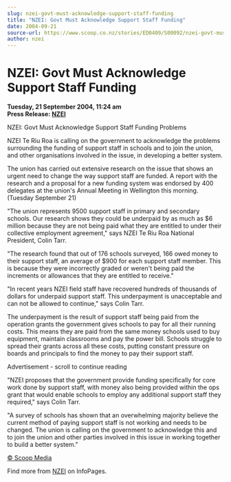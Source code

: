 ```yaml
---
slug: nzei-govt-must-acknowledge-support-staff-funding
title: "NZEI: Govt Must Acknowledge Support Staff Funding"
date: 2004-09-21
source-url: https://www.scoop.co.nz/stories/ED0409/S00092/nzei-govt-must-acknowledge-support-staff-funding.htm
author: nzei
---
```

NZEI: Govt Must Acknowledge Support Staff Funding
=================================================

**Tuesday, 21 September 2004, 11:24 am**  
**Press Release: [NZEI](https://info.scoop.co.nz/NZEI)**

NZEI: Govt Must Acknowledge Support Staff Funding Problems

NZEI Te Riu Roa is calling on the government to acknowledge the problems surrounding the funding of support staff in schools and to join the union, and other organisations involved in the issue, in developing a better system.

The union has carried out extensive research on the issue that shows an urgent need to change the way support staff are funded. A report with the research and a proposal for a new funding system was endorsed by 400 delegates at the union's Annual Meeting in Wellington this morning. (Tuesday September 21)

"The union represents 9500 support staff in primary and secondary schools. Our research shows they could be underpaid by as much as $6 million because they are not being paid what they are entitled to under their collective employment agreement," says NZEI Te Riu Roa National President, Colin Tarr.

"The research found that out of 176 schools surveyed, 166 owed money to their support staff, an average of $900 for each support staff member. This is because they were incorrectly graded or weren't being paid the increments or allowances that they are entitled to receive."

"In recent years NZEI field staff have recovered hundreds of thousands of dollars for underpaid support staff. This underpayment is unacceptable and can not be allowed to continue," says Colin Tarr.

The underpayment is the result of support staff being paid from the operation grants the government gives schools to pay for all their running costs. This means they are paid from the same money schools used to buy equipment, maintain classrooms and pay the power bill. Schools struggle to spread their grants across all these costs, putting constant pressure on boards and principals to find the money to pay their support staff.

Advertisement - scroll to continue reading





"NZEI proposes that the government provide funding specifically for core work done by support staff, with money also being provided within the ops grant that would enable schools to employ any additional support staff they required," says Colin Tarr.

"A survey of schools has shown that an overwhelming majority believe the current method of paying support staff is not working and needs to be changed. The union is calling on the government to acknowledge this and to join the union and other parties involved in this issue in working together to build a better system."

[© Scoop Media](http://www.scoop.co.nz/about/terms.html)

Find more from [NZEI](https://info.scoop.co.nz/NZEI) on InfoPages.